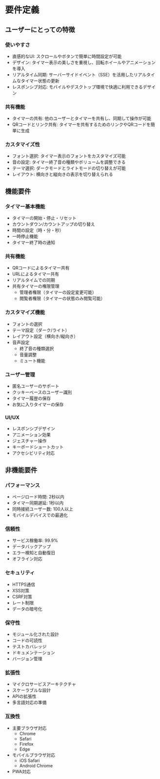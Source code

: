 # 要件定義

## ユーザーにとっての特徴
### 使いやすさ
- 直感的なUI: スクロールやボタンで簡単に時間設定が可能
- デザイン: タイマー表示の美しさを重視し、回転ホイールやアニメーションを導入
- リアルタイム同期: サーバーサイドイベント（SSE）を活用したリアルタイムなタイマー状態の更新
- レスポンシブ対応: モバイルやデスクトップ環境で快適に利用できるデザイン

### 共有機能
- タイマーの共有: 他のユーザーとタイマーを共有し、同期して操作が可能
- QRコードとリンク共有: タイマーを共有するためのリンクやQRコードを簡単に生成

### カスタマイズ性
- フォント選択: タイマー表示のフォントをカスタマイズ可能
- 音の設定: タイマー終了音の種類やボリュームを調整できる
- テーマ選択: ダークモードとライトモードの切り替えが可能
- レイアウト: 横向きと縦向きの表示を切り替えられる

## 機能要件

### タイマー基本機能
- タイマーの開始・停止・リセット
- カウントダウン/カウントアップの切り替え
- 時間の設定（時・分・秒）
- 一時停止機能
- タイマー終了時の通知

### 共有機能
- QRコードによるタイマー共有
- URLによるタイマー共有
- リアルタイムでの同期
- 共有タイマーの権限管理
  - 管理者権限（タイマーの設定変更可能）
  - 閲覧者権限（タイマーの状態のみ閲覧可能）

### カスタマイズ機能
- フォントの選択
- テーマ設定（ダーク/ライト）
- レイアウト設定（横向き/縦向き）
- 音声設定
  - 終了音の種類選択
  - 音量調整
  - ミュート機能

### ユーザー管理
- 匿名ユーザーのサポート
- クッキーベースのユーザー識別
- タイマー履歴の保存
- お気に入りタイマーの保存

### UI/UX
- レスポンシブデザイン
- アニメーション効果
- ジェスチャー操作
- キーボードショートカット
- アクセシビリティ対応

## 非機能要件

### パフォーマンス
- ページロード時間: 2秒以内
- タイマー同期遅延: 1秒以内
- 同時接続ユーザー数: 100人以上
- モバイルデバイスでの最適化

### 信頼性
- サービス稼働率: 99.9%
- データバックアップ
- エラー検知と自動復旧
- オフライン対応

### セキュリティ
- HTTPS通信
- XSS対策
- CSRF対策
- レート制限
- データの暗号化

### 保守性
- モジュール化された設計
- コードの可読性
- テストカバレッジ
- ドキュメンテーション
- バージョン管理

### 拡張性
- マイクロサービスアーキテクチャ
- スケーラブルな設計
- APIの拡張性
- 多言語対応の準備

### 互換性
- 主要ブラウザ対応
  - Chrome
  - Safari
  - Firefox
  - Edge
- モバイルブラウザ対応
  - iOS Safari
  - Android Chrome
- PWA対応
